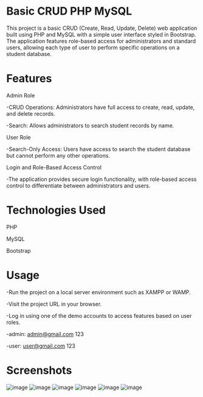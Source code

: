 # Basic CRUD PHP MySQL

This project is a basic CRUD (Create, Read, Update, Delete) web application built using PHP and MySQL with a simple user interface styled in Bootstrap. The application features role-based access for administrators and standard users, allowing each type of user to perform specific operations on a student database.

# Features

Admin Role

-CRUD Operations: Administrators have full access to create, read, update, and delete records.

-Search: Allows administrators to search student records by name.

User Role

-Search-Only Access: Users have access to search the student database but cannot perform any other operations.

Login and Role-Based Access Control

-The application provides secure login functionality, with role-based access control to differentiate between administrators and users.

# Technologies Used

PHP

MySQL

Bootstrap

# Usage
-Run the project on a local server environment such as XAMPP or WAMP.

-Visit the project URL in your browser.

-Log in using one of the demo accounts to access features based on user roles.

-admin: admin@gmail.com 123

-user: user@gmail.com 123

# Screenshots

![image](https://github.com/user-attachments/assets/26bb2afe-3853-457e-9e50-43d2a04cc52d)
![image](https://github.com/user-attachments/assets/356b83b6-ac0d-4cb1-b76b-a14d88e027f0)
![image](https://github.com/user-attachments/assets/7fd9e41d-ceb7-4a5b-8dbc-29d350d86b0b)
![image](https://github.com/user-attachments/assets/d000c4f9-75d4-4e31-9d67-2a55861d444e)
![image](https://github.com/user-attachments/assets/1b503a59-2690-42b5-8beb-c0d6189beb4f)
![image](https://github.com/user-attachments/assets/3acd6c60-f4b3-47bb-a1af-914aa2a2c45f)

